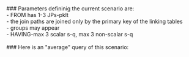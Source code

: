
<br>### Parameters defininig the current scenario are:
<br>    - FROM has 1-3 JPs-pklt
<br>    - the join paths are joined only by the primary key of the linking tables
<br>    - groups may appear
<br>    - HAVING-max 3 scalar s-q, max 3 non-scalar s-q
<br>
<br>### Here is an "average" query of this scenario:
<br>
<br>